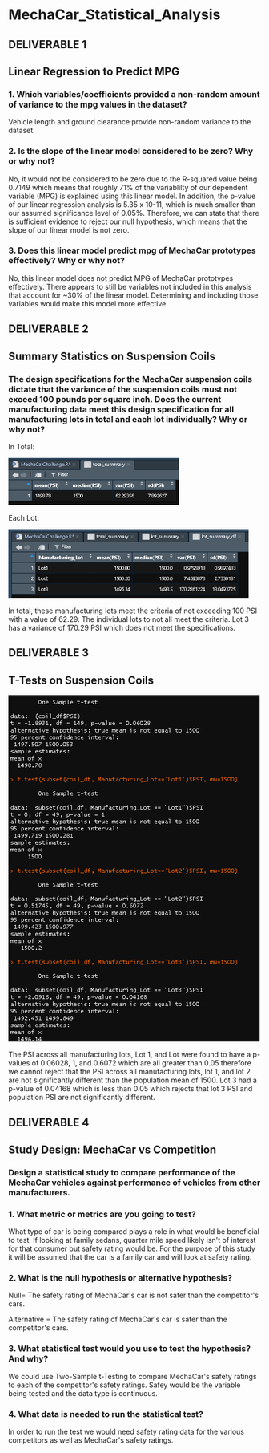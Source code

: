 # MechaCar_Statistical_Analysis


## DELIVERABLE 1
## Linear Regression to Predict MPG

### 1. Which variables/coefficients provided a non-random amount of variance to the mpg values in the dataset?
Vehicle length and ground clearance provide non-random variance to the dataset. 

### 2. Is the slope of the linear model considered to be zero? Why or why not?
No, it would not be considered to be zero due to the R-squared value being 0.7149 which means that roughly 71% of the variablilty of our dependent variable (MPG) is explained using this linear model. In addition, the p-value of our linear regression analysis is 5.35 x 10-11, which is much smaller than our assumed significance level of 0.05%. Therefore, we can state that there is sufficient evidence to reject our null hypothesis, which means that the slope of our linear model is not zero.

### 3. Does this linear model predict mpg of MechaCar prototypes effectively? Why or why not?
No, this linear model does not predict MPG of MechaCar prototypes effectively.  There appears to still be variables not included in this analysis that account for ~30% of the linear model. Determining and including those variables would make this model more effective.  

## DELIVERABLE 2
## Summary Statistics on Suspension Coils

### The design specifications for the MechaCar suspension coils dictate that the variance of the suspension coils must not exceed 100 pounds per square inch. Does the current manufacturing data meet this design specification for all manufacturing lots in total and each lot individually? Why or why not?

In Total:

![Summary](images/total_summary.png)

Each Lot:

![lots](images/lot_summary.png)

In total, these manufacturing lots meet the criteria of not exceeding 100 PSI with a value of 62.29. The individual lots to not all meet the criteria.  Lot 3 has a variance of 170.29 PSI which does not meet the specifications.  




## DELIVERABLE 3
## T-Tests on Suspension Coils

![lots](images/t-test.png)

The PSI across all manufacturing lots, Lot 1, and Lot were found to have a p-values of 0.06028, 1, and 0.6072 which are all  greater than 0.05 therefore we cannot reject that the PSI across all manufacturing lots, lot 1, and lot 2 are not significantly different than the population mean of 1500. Lot 3 had a p-value of 0.04168 which is less than 0.05 which rejects that lot 3 PSI and population PSI are not significantly different.  



## DELIVERABLE 4
## Study Design: MechaCar vs Competition
### Design a statistical study to compare performance of the MechaCar vehicles against performance of vehicles from other manufacturers.
### 1. What metric or metrics are you going to test?
What type of car is being compared plays a role in what would be beneficial to test.  If looking at family sedans, quarter mile speed likely isn't of interest for that consumer but safety rating would be.  For the purpose of this study it will be assumed that the car is a family car and will look at safety rating.

### 2. What is the null hypothesis or alternative hypothesis?
Null= The safety rating of MechaCar's car is not safer than the competitor's cars.

Alternative = The safety rating of MechaCar's car is safer than the competitor's cars.  


### 3. What statistical test would you use to test the hypothesis? And why?

We could use Two-Sample t-Testing to compare MechaCar's safety ratings to each of the competitor's safety ratings.  Safey would be the variable being tested and the data type is continuous. 

### 4. What data is needed to run the statistical test?

In order to run the test we would need safety rating data for the various competitors as well as MechaCar's safety ratings.  